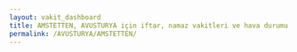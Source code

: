 ```yaml
---
layout: vakit_dashboard
title: AMSTETTEN, AVUSTURYA için iftar, namaz vakitleri ve hava durumu - ilçe/eyalet seç
permalink: /AVUSTURYA/AMSTETTEN/
---
```


<script type="text/javascript">
  var GLOBAL_COUNTRY = 'AVUSTURYA';
  var GLOBAL_CITY = 'AMSTETTEN';
  var GLOBAL_STATE = '';
  var lat = 72;
  var lon = 21;
</script>
